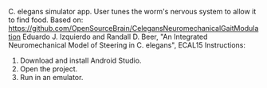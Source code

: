 C. elegans simulator app.
User tunes the worm's nervous system to allow it to find food.
Based on:
https://github.com/OpenSourceBrain/CelegansNeuromechanicalGaitModulation
Eduardo J. Izquierdo and Randall D. Beer, "An Integrated Neuromechanical Model of Steering in C. elegans", ECAL15
Instructions:
1. Download and install Android Studio.
2. Open the project.
3. Run in an emulator.
